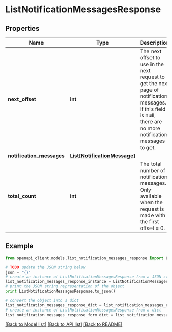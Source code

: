 # ListNotificationMessagesResponse


## Properties
Name | Type | Description | Notes
------------ | ------------- | ------------- | -------------
**next_offset** | **int** | The next offset to use in the next request to get the next page of notification messages. If this field is null, there are no more notification messages to get. | [optional] 
**notification_messages** | [**List[NotificationMessage]**](NotificationMessage.md) |  | [optional] 
**total_count** | **int** | The total number of notification messages. Only available when the request is made with the first offset &#x3D; 0. | [optional] 

## Example

```python
from openapi_client.models.list_notification_messages_response import ListNotificationMessagesResponse

# TODO update the JSON string below
json = "{}"
# create an instance of ListNotificationMessagesResponse from a JSON string
list_notification_messages_response_instance = ListNotificationMessagesResponse.from_json(json)
# print the JSON string representation of the object
print ListNotificationMessagesResponse.to_json()

# convert the object into a dict
list_notification_messages_response_dict = list_notification_messages_response_instance.to_dict()
# create an instance of ListNotificationMessagesResponse from a dict
list_notification_messages_response_form_dict = list_notification_messages_response.from_dict(list_notification_messages_response_dict)
```
[[Back to Model list]](../README.md#documentation-for-models) [[Back to API list]](../README.md#documentation-for-api-endpoints) [[Back to README]](../README.md)


